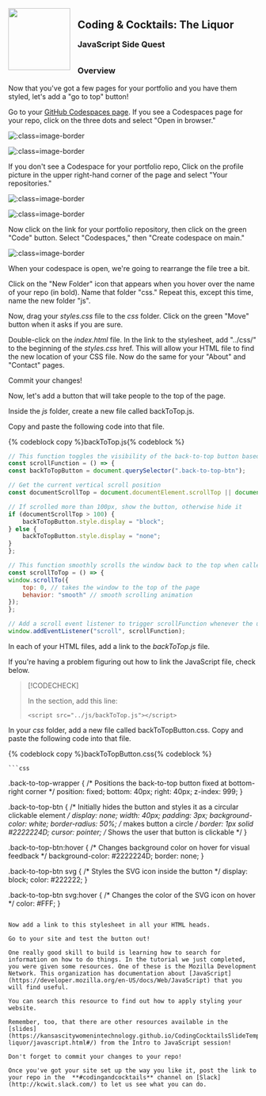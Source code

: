<div>
    <img src="images/logo.png" style="float: left; margin: 0px 15px 15px 0px; height:125px;">
    <h2 style="display:inline-block;margin-top:1em;">Coding &amp; Cocktails: The Liquor</h2>
    <h3 style="margin-top:0;margin-bottom:2em;">JavaScript Side Quest</h3>
</div>

### Overview

Now that you've got a few pages for your portfolio and you have them styled, let's add a "go to top" button!

Go to your [GitHub Codespaces page](https://github.com/codespaces). If you see a Codespaces page for your repo, click on the three dots and select "Open in browser."

![](./images/codespaces_portfolio_page.png ":class=image-border")

![](./images/open_in_browser.png ":class=image-border")

If you don't see a Codespace for your portfolio repo, Click on the profile picture in the upper right-hand corner of the page and select "Your repositories."

![](./images/github_profile.png ":class=image-border")

![](./images/profile_menu.png ":class=image-border")

Now click on the link for your portfolio repository, then click on the green "Code" button. Select "Codespaces," then "Create codespace on main."

![](./images/create_codespace.png ":class=image-border")

When your codespace is open, we're going to rearrange the file tree a bit.

Click on the "New Folder" icon that appears when you hover over the name of your repo (in bold). Name that folder "css."  Repeat this, except this time, name the new folder "js".

Now, drag your _styles.css_ file to the _css_ folder. Click on the green "Move" button when it asks if you are sure.

Double-click on the _index.html_ file. In the link to the stylesheet, add "../css/" to the beginning of the _styles.css_ href. This will allow your HTML file to find the new location of your CSS file. Now do the same for your "About" and "Contact" pages.

Commit your changes!

Now, let's add a button that will take people to the top of the page.

Inside the _js_ folder, create a new file called backToTop.js.

Copy and paste the following code into that file.

{% codeblock copy %}backToTop.js{% codeblock %}

```js
// This function toggles the visibility of the back-to-top button based on scroll position
const scrollFunction = () => {
const backToTopButton = document.querySelector(".back-to-top-btn");

// Get the current vertical scroll position
const documentScrollTop = document.documentElement.scrollTop || document.body.scrollTop;

// If scrolled more than 100px, show the button, otherwise hide it
if (documentScrollTop > 100) {
    backToTopButton.style.display = "block";
} else {
    backToTopButton.style.display = "none";
}
};

// This function smoothly scrolls the window back to the top when called
const scrollToTop = () => {
window.scrollTo({
    top: 0, // takes the window to the top of the page
    behavior: "smooth" // smooth scrolling animation
});
};

// Add a scroll event listener to trigger scrollFunction whenever the user scrolls
window.addEventListener("scroll", scrollFunction);

```

In each of your HTML files, add a link to the _backToTop.js_ file.

If you're having a problem figuring out how to link the JavaScript file, check below.

> [!CODECHECK]
>
> In the _<head>_ section, add this line:
> 
> ```<script src="../js/backToTop.js"></script>```

In your _css_ folder, add a new file called backToTopButton.css. Copy and paste the following code into that file.

{% codeblock copy %}backToTopButton.css{% codeblock %}

    ```css
.back-to-top-wrapper {
  /* Positions the back-to-top button fixed at bottom-right corner */
  position: fixed;
  bottom: 40px;
  right: 40px;
  z-index: 999;
}

.back-to-top-btn {
  /* Initially hides the button and styles it as a circular clickable element */
  display: none;
  width: 40px;
  padding: 3px;
  background-color: white;
  border-radius: 50%; /* makes button a circle */
  border: 1px solid #2222224D;
  cursor: pointer; /* Shows the user that button is clickable */
}

.back-to-top-btn:hover {
  /* Changes background color on hover for visual feedback */
  background-color: #2222224D;
  border: none;
}

.back-to-top-btn svg {
  /* Styles the SVG icon inside the button */
  display: block;
  color: #222222;
}

.back-to-top-btn svg:hover {
  /* Changes the color of the SVG icon on hover */
  color: #FFF;
}
```

Now add a link to this stylesheet in all your HTML heads.

Go to your site and test the button out!

One really good skill to build is learning how to search for information on how to do things. In the tutorial we just completed, you were given some resources. One of these is the Mozilla Development Network. This organization has documentation about [JavaScript](https://developer.mozilla.org/en-US/docs/Web/JavaScript) that you will find useful.

You can search this resource to find out how to apply styling your website.

Remember, too, that there are other resources available in the [slides](https://kansascitywomenintechnology.github.io/CodingCocktailsSlideTemplate/03-liquor/javascript.html#/) from the Intro to JavaScript session!

Don't forget to commit your changes to your repo!

Once you've got your site set up the way you like it, post the link to your repo in the  **#codingandcocktails** channel on [Slack](http://kcwit.slack.com/) to let us see what you can do.
